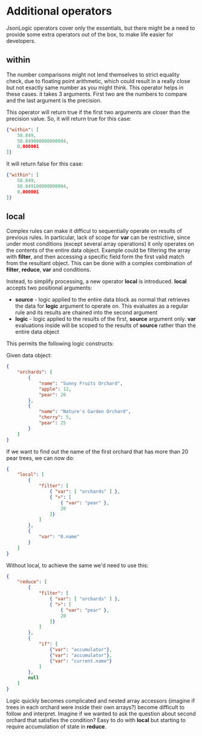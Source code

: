 # Additional operators

JsonLogic operators cover only the essentials, but there might be a need to provide some extra operators out of the box, to make life easier for developers. 

## within

The number comparisons might not lend themselves to strict equality check, due to floating point arithmetic, which could result in a really close but not exactly same number as you might think. This operator helps in these cases. it takes 3 arguments. First two are the numbers to compare and the last argument is the precision. 

This operator will return true if the first two arguments are closer than the precision value. So, it will return true for this case:

```json
{"within": [
    58.849,
    58.849000000000004,
    0.000001 
]}
```

It will return false for this case:
```json
{"within": [
    58.849,
    58.849100000000004,
    0.000001 
]}
```

## local

Complex rules can make it difficul to sequentially operate on results of previous rules. In particular, lack of scope for **var** can be restrictive, since under most conditions (except several array operations) it only operates on the contents of the entire data object. Example could be filtering the array with **filter**, and then accessing a specific field form the first valid match from the resultant object. This can be done with a complex combination of **filter**, **reduce**, **var** and conditions. 

Instead, to simplify processing, a new operator **local** is introduced. 
**local** accepts two positional arguments:
* **source** - logic applied to the entire data block as normal that retrieves the data for **logic** argument to operate on. This evaluates as a regular rule and its results are chained into the second argument
* **logic** - logic applied to the results of the first, **source** argument only. **var** evaluations inside will be scoped to the results of **source** rather than the entire data object

This permits the following logic constructs:

Given data object:
```json
{
    "orchards": [
        {
            "name": "Sunny Fruits Orchard", 
            "apple": 12,
            "pear": 20
        },
        {
            "name": "Nature's Garden Orchard", 
            "cherry": 5,
            "pear": 25
        }
    ]
}
```

If we want to find out the name of the first orchard that has more than 20 pear trees, we can now do:
```json
{
    "local": [
        {
            "filter": [
                { "var": [ "orchards" ] },
                { ">": [
                    { "var": "pear" },
                    20
                ]}
            ]
        },
        {
            "var": "0.name"
        }
    ]
}
```

Without local, to achieve the same we'd need to use this:
```json
{
    "reduce": [
        {
            "filter": [
                { "var": [ "orchards" ] },
                { ">": [
                    { "var": "pear" },
                    20
                ]}
            ]
        },
        {
            "if": [
                {"var": "accumulator"},
                {"var": "accumulator"},
                {"var": "current.name"}
            ]
        },
        null
    ]
}
```
Logic quickly becomes complicated and nested array accessors (imagine if trees in each orchard were inside their own arrays?) become difficult to follow and interpret. Imagine if we wanted to ask the question about second orchard that satisfies the condition? Easy to do with **local** but starting to require accumulation of state in **reduce**.